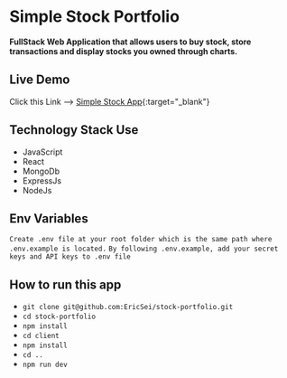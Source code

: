# Simple Stock Portfolio

**FullStack Web Application that allows users to buy stock, store transactions and display stocks you owned through charts.**

## Live Demo

Click this Link --> [Simple Stock App](https://simple-stock-portfolio.herokuapp.com/){:target="\_blank"}

## Technology Stack Use

- JavaScript
- React
- MongoDb
- ExpressJs
- NodeJs

## Env Variables

`Create .env file at your root folder which is the same path where .env.example is located.`
`By following .env.example, add your secret keys and API keys to .env file`

## How to run this app

- `git clone git@github.com:EricSei/stock-portfolio.git`
- `cd stock-portfolio`
- `npm install`
- `cd client`
- `npm install`
- `cd ..`
- `npm run dev`

